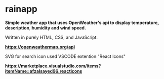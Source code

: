 # rainapp

**Simple weather app that uses OpenWeather's api to display temperature, description, humidity and wind speed.**

Written in purely HTML, CSS, and JavaScript.

**https://openweathermap.org/api**

SVG for search icon used VSCODE extention "React Icons"

**https://marketplace.visualstudio.com/items?itemName=afzalsayed96.reacticons**
